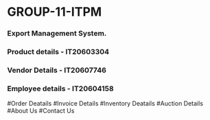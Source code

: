 # GROUP-11-ITPM
### Export Management System.
### Product details - IT20603304
### Vendor Details - IT20607746
### Employee details - IT20604158
#Order Deatails
#Invoice Details
#Inventory Deatails
#Auction Details
#About Us
#Contact Us

